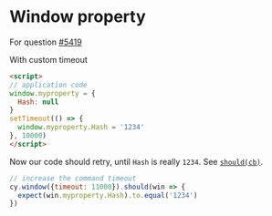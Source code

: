 # Window property

For question [#5419](https://github.com/cypress-io/cypress/issues/5419)

<!-- fiddle Property is set after delay -->
With custom timeout

```html
<script>
// application code
window.myproperty = {
  Hash: null
}
setTimeout(() => {
  window.myproperty.Hash = '1234'
}, 10000)
</script>
```

Now our code should retry, until `Hash` is really `1234`. See [`should(cb)`](https://on.cypress.io/should#Function).

```js
// increase the command timeout
cy.window({timeout: 11000}).should(win => {
  expect(win.myproperty.Hash).to.equal('1234')
})
```

<!-- fiddle-end -->
